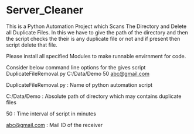 # Server_Cleaner
This is a Python Automation Project which Scans The Directory and Delete all Duplicate Files. 
In this we have to give the path of the directory and then the script checks the their is any duplicate file or not and if present then script delete that file.

Please install all specified Modules to make runnable envirnment for code.

Consider below command line options for the gives script 
DuplicateFileRemoval.py C:/Data/Demo 50 abc@gmail.com

DuplicateFileRemoval.py : Name of python automation script

C:/Data/Demo : Absolute path of directory which may contains duplicate files

50 : Time interval of script in minutes

abc@gmail.com : Mail ID of the receiver
